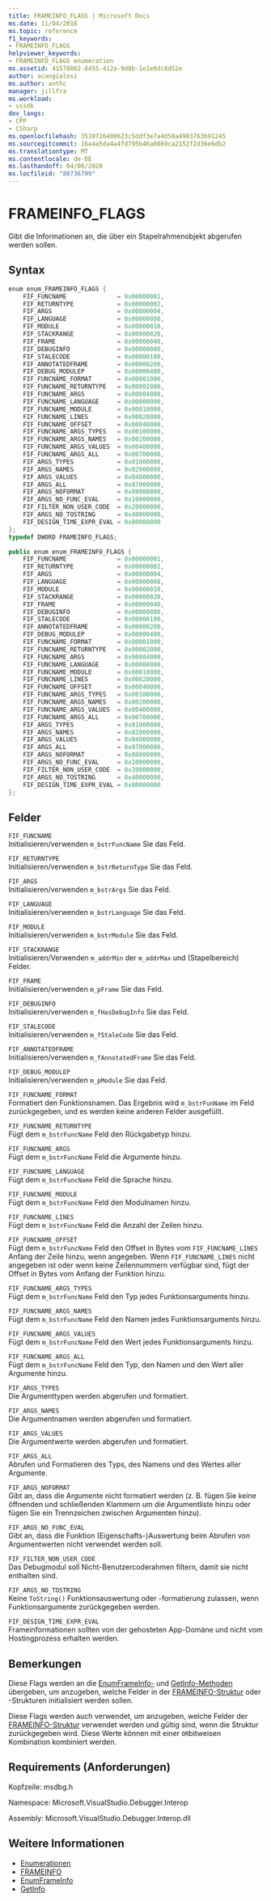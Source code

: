 ```yaml
---
title: FRAMEINFO_FLAGS | Microsoft Docs
ms.date: 11/04/2016
ms.topic: reference
f1_keywords:
- FRAMEINFO_FLAGS
helpviewer_keywords:
- FRAMEINFO_FLAGS enumeration
ms.assetid: 41578062-8455-412a-9d8b-1e1e9dc8d52e
author: acangialosi
ms.author: anthc
manager: jillfra
ms.workload:
- vssdk
dev_langs:
- CPP
- CSharp
ms.openlocfilehash: 3510726400623c5ddf3e7a4d58a4903763b91245
ms.sourcegitcommit: 16a4a5da4a4fd795b46a0869ca2152f2d36e6db2
ms.translationtype: MT
ms.contentlocale: de-DE
ms.lasthandoff: 04/06/2020
ms.locfileid: "80736799"
---
```

# <a name="frameinfo_flags"></a>FRAMEINFO_FLAGS
Gibt die Informationen an, die über ein Stapelrahmenobjekt abgerufen werden sollen.

## <a name="syntax"></a>Syntax

```cpp
enum enum_FRAMEINFO_FLAGS {
    FIF_FUNCNAME              = 0x00000001,
    FIF_RETURNTYPE            = 0x00000002,
    FIF_ARGS                  = 0x00000004,
    FIF_LANGUAGE              = 0x00000008,
    FIF_MODULE                = 0x00000010,
    FIF_STACKRANGE            = 0x00000020,
    FIF_FRAME                 = 0x00000040,
    FIF_DEBUGINFO             = 0x00000080,
    FIF_STALECODE             = 0x00000100,
    FIF_ANNOTATEDFRAME        = 0x00000200,
    FIF_DEBUG_MODULEP         = 0x00000400,
    FIF_FUNCNAME_FORMAT       = 0x00001000,
    FIF_FUNCNAME_RETURNTYPE   = 0x00002000,
    FIF_FUNCNAME_ARGS         = 0x00004000,
    FIF_FUNCNAME_LANGUAGE     = 0x00008000,
    FIF_FUNCNAME_MODULE       = 0x00010000,
    FIF_FUNCNAME_LINES        = 0x00020000,
    FIF_FUNCNAME_OFFSET       = 0x00040000,
    FIF_FUNCNAME_ARGS_TYPES   = 0x00100000,
    FIF_FUNCNAME_ARGS_NAMES   = 0x00200000,
    FIF_FUNCNAME_ARGS_VALUES  = 0x00400000,
    FIF_FUNCNAME_ARGS_ALL     = 0x00700000,
    FIF_ARGS_TYPES            = 0x01000000,
    FIF_ARGS_NAMES            = 0x02000000,
    FIF_ARGS_VALUES           = 0x04000000,
    FIF_ARGS_ALL              = 0x07000000,
    FIF_ARGS_NOFORMAT         = 0x08000000,
    FIF_ARGS_NO_FUNC_EVAL     = 0x10000000,
    FIF_FILTER_NON_USER_CODE  = 0x20000000,
    FIF_ARGS_NO_TOSTRING      = 0x40000000,
    FIF_DESIGN_TIME_EXPR_EVAL = 0x80000000
};
typedef DWORD FRAMEINFO_FLAGS;
```

```csharp
public enum enum_FRAMEINFO_FLAGS {
    FIF_FUNCNAME              = 0x00000001,
    FIF_RETURNTYPE            = 0x00000002,
    FIF_ARGS                  = 0x00000004,
    FIF_LANGUAGE              = 0x00000008,
    FIF_MODULE                = 0x00000010,
    FIF_STACKRANGE            = 0x00000020,
    FIF_FRAME                 = 0x00000040,
    FIF_DEBUGINFO             = 0x00000080,
    FIF_STALECODE             = 0x00000100,
    FIF_ANNOTATEDFRAME        = 0x00000200,
    FIF_DEBUG_MODULEP         = 0x00000400,
    FIF_FUNCNAME_FORMAT       = 0x00001000,
    FIF_FUNCNAME_RETURNTYPE   = 0x00002000,
    FIF_FUNCNAME_ARGS         = 0x00004000,
    FIF_FUNCNAME_LANGUAGE     = 0x00008000,
    FIF_FUNCNAME_MODULE       = 0x00010000,
    FIF_FUNCNAME_LINES        = 0x00020000,
    FIF_FUNCNAME_OFFSET       = 0x00040000,
    FIF_FUNCNAME_ARGS_TYPES   = 0x00100000,
    FIF_FUNCNAME_ARGS_NAMES   = 0x00200000,
    FIF_FUNCNAME_ARGS_VALUES  = 0x00400000,
    FIF_FUNCNAME_ARGS_ALL     = 0x00700000,
    FIF_ARGS_TYPES            = 0x01000000,
    FIF_ARGS_NAMES            = 0x02000000,
    FIF_ARGS_VALUES           = 0x04000000,
    FIF_ARGS_ALL              = 0x07000000,
    FIF_ARGS_NOFORMAT         = 0x08000000,
    FIF_ARGS_NO_FUNC_EVAL     = 0x10000000,
    FIF_FILTER_NON_USER_CODE  = 0x20000000,
    FIF_ARGS_NO_TOSTRING      = 0x40000000,
    FIF_DESIGN_TIME_EXPR_EVAL = 0x80000000
};
```

## <a name="fields"></a>Felder
`FIF_FUNCNAME`\
Initialisieren/verwenden `m_bstrFuncName` Sie das Feld.

`FIF_RETURNTYPE`\
Initialisieren/verwenden `m_bstrReturnType` Sie das Feld.

`FIF_ARGS`\
Initialisieren/verwenden `m_bstrArgs` Sie das Feld.

`FIF_LANGUAGE`\
Initialisieren/verwenden `m_bstrLanguage` Sie das Feld.

`FIF_MODULE`\
Initialisieren/verwenden `m_bstrModule` Sie das Feld.

`FIF_STACKRANGE`\
Initialisieren/Verwenden `m_addrMin` der `m_addrMax` und (Stapelbereich) Felder.

`FIF_FRAME`\
Initialisieren/verwenden `m_pFrame` Sie das Feld.

`FIF_DEBUGINFO`\
Initialisieren/verwenden `m_fHasDebugInfo` Sie das Feld.

`FIF_STALECODE`\
Initialisieren/verwenden `m_fStaleCode` Sie das Feld.

`FIF_ANNOTATEDFRAME`\
Initialisieren/verwenden `m_fAnnotatedFrame` Sie das Feld.

`FIF_DEBUG_MODULEP`\
Initialisieren/verwenden `m_pModule` Sie das Feld.

`FIF_FUNCNAME_FORMAT`\
Formatiert den Funktionsnamen. Das Ergebnis wird `m_bstrFunName` im Feld zurückgegeben, und es werden keine anderen Felder ausgefüllt.

`FIF_FUNCNAME_RETURNTYPE`\
Fügt dem `m_bstrFuncName` Feld den Rückgabetyp hinzu.

`FIF_FUNCNAME_ARGS`\
Fügt dem `m_bstrFuncName` Feld die Argumente hinzu.

`FIF_FUNCNAME_LANGUAGE`\
Fügt dem `m_bstrFuncName` Feld die Sprache hinzu.

`FIF_FUNCNAME_MODULE`\
Fügt dem `m_bstrFuncName` Feld den Modulnamen hinzu.

`FIF_FUNCNAME_LINES`\
Fügt dem `m_bstrFuncName` Feld die Anzahl der Zeilen hinzu.

`FIF_FUNCNAME_OFFSET`\
Fügt dem `m_bstrFuncName` Feld den Offset in Bytes vom `FIF_FUNCNAME_LINES` Anfang der Zeile hinzu, wenn angegeben. Wenn `FIF_FUNCNAME_LINES` nicht angegeben ist oder wenn keine Zeilennummern verfügbar sind, fügt der Offset in Bytes vom Anfang der Funktion hinzu.

`FIF_FUNCNAME_ARGS_TYPES`\
Fügt dem `m_bstrFuncName` Feld den Typ jedes Funktionsarguments hinzu.

`FIF_FUNCNAME_ARGS_NAMES`\
Fügt dem `m_bstrFuncName` Feld den Namen jedes Funktionsarguments hinzu.

`FIF_FUNCNAME_ARGS_VALUES`\
Fügt dem `m_bstrFuncName` Feld den Wert jedes Funktionsarguments hinzu.

`FIF_FUNCNAME_ARGS_ALL`\
Fügt dem `m_bstrFuncName` Feld den Typ, den Namen und den Wert aller Argumente hinzu.

`FIF_ARGS_TYPES`\
Die Argumenttypen werden abgerufen und formatiert.

`FIF_ARGS_NAMES`\
Die Argumentnamen werden abgerufen und formatiert.

`FIF_ARGS_VALUES`\
Die Argumentwerte werden abgerufen und formatiert.

`FIF_ARGS_ALL`\
Abrufen und Formatieren des Typs, des Namens und des Wertes aller Argumente.

`FIF_ARGS_NOFORMAT`\
Gibt an, dass die Argumente nicht formatiert werden (z. B. fügen Sie keine öffnenden und schließenden Klammern um die Argumentliste hinzu oder fügen Sie ein Trennzeichen zwischen Argumenten hinzu).

`FIF_ARGS_NO_FUNC_EVAL`\
Gibt an, dass die Funktion (Eigenschafts-)Auswertung beim Abrufen von Argumentwerten nicht verwendet werden soll.

`FIF_FILTER_NON_USER_CODE`\
Das Debugmodul soll Nicht-Benutzercoderahmen filtern, damit sie nicht enthalten sind.

`FIF_ARGS_NO_TOSTRING`\
Keine `ToString()` Funktionsauswertung oder -formatierung zulassen, wenn Funktionsargumente zurückgegeben werden.

`FIF_DESIGN_TIME_EXPR_EVAL`\
Frameinformationen sollten von der gehosteten App-Domäne und nicht vom Hostingprozess erhalten werden.

## <a name="remarks"></a>Bemerkungen
Diese Flags werden an die [EnumFrameInfo-](../../../extensibility/debugger/reference/idebugthread2-enumframeinfo.md) und [GetInfo-Methoden](../../../extensibility/debugger/reference/idebugstackframe2-getinfo.md) übergeben, um anzugeben, welche Felder in der [FRAMEINFO-Struktur](../../../extensibility/debugger/reference/frameinfo.md) oder -Strukturen initialisiert werden sollen.

Diese Flags werden auch verwendet, um anzugeben, welche Felder der [FRAMEINFO-Struktur](../../../extensibility/debugger/reference/frameinfo.md) verwendet werden und gültig sind, wenn die Struktur zurückgegeben wird. Diese Werte können mit einer `OR`bitweisen Kombination kombiniert werden.

## <a name="requirements"></a>Requirements (Anforderungen)
Kopfzeile: msdbg.h

Namespace: Microsoft.VisualStudio.Debugger.Interop

Assembly: Microsoft.VisualStudio.Debugger.Interop.dll

## <a name="see-also"></a>Weitere Informationen
- [Enumerationen](../../../extensibility/debugger/reference/enumerations-visual-studio-debugging.md)
- [FRAMEINFO](../../../extensibility/debugger/reference/frameinfo.md)
- [EnumFrameInfo](../../../extensibility/debugger/reference/idebugthread2-enumframeinfo.md)
- [GetInfo](../../../extensibility/debugger/reference/idebugstackframe2-getinfo.md)
